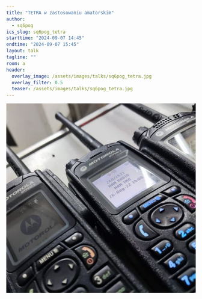 ```yaml
---
title: "TETRA w zastosowaniu amatorskim"
author: 
  - sq6pog
ics_slug: sq6pog_tetra
starttime: "2024-09-07 14:45"
endtime: "2024-09-07 15:45"
layout: talk
tagline: ""
room: a
header:
  overlay_image: /assets/images/talks/sq6pog_tetra.jpg
  overlay_filter: 0.5
  teaser: /assets/images/talks/sq6pog_tetra.jpg
---
```


![](/assets/images/talks/sq6pog_tetra.jpg)
